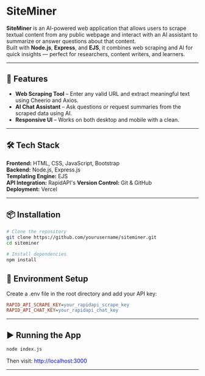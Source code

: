# SiteMiner

**SiteMiner** is an AI-powered web application that allows users to scrape textual content from any public webpage and interact with an AI assistant to summarize or answer questions about that content.  
Built with **Node.js**, **Express**, and **EJS**, it combines web scraping and AI for quick insights — perfect for researchers, content writers, and learners.

---

## 🚀 Features

- **Web Scraping Tool** – Enter any valid URL and extract meaningful text using Cheerio and Axios.
- **AI Chat Assistant** – Ask questions or request summaries from the scraped data using AI.
- **Responsive UI** – Works on both desktop and mobile with a clean.

---

## 🛠️ Tech Stack

**Frontend:** HTML, CSS, JavaScript, Bootstrap  
**Backend:** Node.js, Express.js  
**Templating Engine:** EJS  
**API Integration:** RapidAPI's
**Version Control:** Git & GitHub  
**Deployment:** Vercel

---

## 📦 Installation

```bash
# Clone the repository
git clone https://github.com/yourusername/siteminer.git
cd siteminer

# Install dependencies
npm install
```
## 🔐 Environment Setup
Create a .env file in the root directory and add your API key:
```ini
RAPID_API_SCRAPE_KEY=your_rapidapi_scrape_key
RAPID_API_CHAT_KEY=your_rapidapi_chat_key
```
---
## ▶️ Running the App
```bash
node index.js
```
Then visit: <span style="color:blue">http://localhost:3000</span>

---
